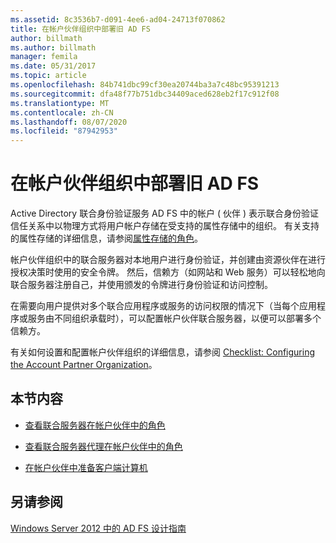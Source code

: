 ```yaml
---
ms.assetid: 8c3536b7-d091-4ee6-ad04-24713f070862
title: 在帐户伙伴组织中部署旧 AD FS
author: billmath
ms.author: billmath
manager: femila
ms.date: 05/31/2017
ms.topic: article
ms.openlocfilehash: 84b741dbc99cf30ea20744ba3a7c48bc95391213
ms.sourcegitcommit: dfa48f77b751dbc34409aced628eb2f17c912f08
ms.translationtype: MT
ms.contentlocale: zh-CN
ms.lasthandoff: 08/07/2020
ms.locfileid: "87942953"
---
```

# <a name="deploying-legacy-ad-fs-in-the-account-partner-organization"></a>在帐户伙伴组织中部署旧 AD FS

Active Directory 联合身份验证服务 AD FS 中的帐户 \( 伙伴 \) 表示联合身份验证信任关系中以物理方式将用户帐户存储在受支持的属性存储中的组织。 有关支持的属性存储的详细信息，请参阅[属性存储的角色](../../ad-fs/technical-reference/The-Role-of-Attribute-Stores.md)。

帐户伙伴组织中的联合服务器对本地用户进行身份验证，并创建由资源伙伴在进行授权决策时使用的安全令牌。 然后，信赖方（如网站和 Web 服务）可以轻松地向联合服务器注册自己，并使用颁发的令牌进行身份验证和访问控制。

在需要向用户提供对多个联合应用程序或服务的访问权限的情况下（当每个应用程序或服务由不同组织承载时），可以配置帐户伙伴联合服务器，以便可以部署多个信赖方。

有关如何设置和配置帐户伙伴组织的详细信息，请参阅 [Checklist: Configuring the Account Partner Organization](../../ad-fs/deployment/Checklist--Configuring-the-Account-Partner-Organization.md)。

## <a name="in-this-section"></a>本节内容

-   [查看联合服务器在帐户伙伴中的角色](Review-the-Role-of-the-Federation-Server-in-the-Account-Partner.md)

-   [查看联合服务器代理在帐户伙伴中的角色](Review-the-Role-of-the-Federation-Server-Proxy-in-the-Account-Partner.md)

-   [在帐户伙伴中准备客户端计算机](Prepare-Client-Computers-in-the-Account-Partner.md)

## <a name="see-also"></a>另请参阅
[Windows Server 2012 中的 AD FS 设计指南](AD-FS-Design-Guide-in-Windows-Server-2012.md)
